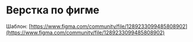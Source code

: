 # Верстка по фигме
Шаблон: [https://www.figma.com/community/file/1289233099485808902](https://www.figma.com/community/file/1289233099485808902)
